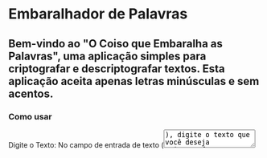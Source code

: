 <h1>Embaralhador de Palavras</h1>

   <h2>Bem-vindo ao "O Coiso que Embaralha as Palavras", uma aplicação simples para criptografar e descriptografar textos. Esta aplicação aceita apenas letras minúsculas e sem acentos.</h2>

   <h3>Como usar</h3>

   <p>Digite o Texto: No campo de entrada de texto (<textarea id="input">), digite o texto que você deseja criptografar ou descriptografar.</p>

   <p>Escolha a Ação:</p>
    <ul>
        <li>Clique no botão "Criptografar" para embaralhar o texto.</li>
        <li>Clique no botão "Descriptografar" para reverter o processo e obter o texto original.</li>
    </ul>

   <p>Copie o Resultado:</p>
    <ul>
        <li>O texto criptografado ou descriptografado será exibido no campo de resultado (<textarea class="result-text">).</li>
        <li>Clique no botão "Copiar" para copiar o resultado para a área de transferência.</li>
    </ul>

   <h3>Requisitos e Restrições</h3>
    <p>Certifique-se de que o texto inserido contenha apenas letras minúsculas e sem acentos.</p>

   <h3>Estrutura do Projeto</h3>
    <ul>
        <li>HTML: O arquivo index.html contém a estrutura da página.</li>
        <li>CSS: O estilo da aplicação está definido no arquivo styles.css.</li>
        <li>JavaScript: As funcionalidades de criptografia/descriptografia estão implementadas no arquivo script.js.</li>
    </ul>

   <h3>Publicação</h3>
    <h4>Este projeto se encontra no Linkedin:</h4>
    <ul>

   <a href="https://www.linkedin.com/posts/edson-bruno-dev_html-decodificador-desenvolvimentoweb-activity-7158279114410336256-l4Hh?utm_source=share&utm_medium=member_desktop">link</a>

 <h2>Bem-vindo ao "O Coiso que Embaralha as Palavras", uma aplicação simples para criptografar e descriptografar textos. Esta aplicação aceita apenas letras minúsculas e sem acentos.</h2>
        <li>Acme</li>
        <li>Honk</li>
        <li>Lilita Um</li>
    </ul>

   <h3>Desenvolvedor</h3>
   <p>Desenvolvido por Edson Bruno 🚀.</p>
